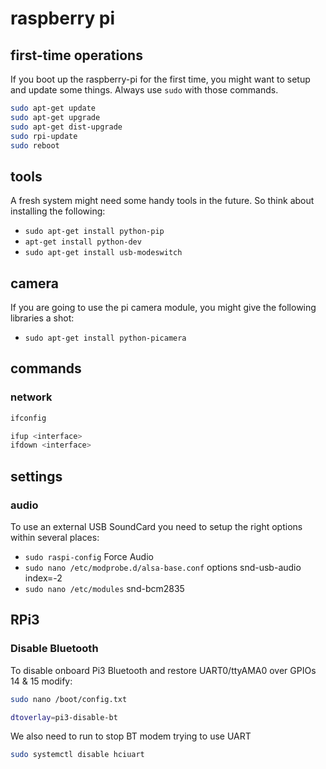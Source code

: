 # raspberry pi

## first-time operations

If you boot up the raspberry-pi for the first time, you might want to setup and update some things. Always use `sudo` with those commands.

```bash
sudo apt-get update
sudo apt-get upgrade
sudo apt-get dist-upgrade
sudo rpi-update
sudo reboot
```

## tools

A fresh system might need some handy tools in the future. So think about installing the following:

* `sudo apt-get install python-pip`
* `apt-get install python-dev`
* `sudo apt-get install usb-modeswitch` 

## camera

If you are going to use the pi camera module, you might give the following libraries a shot:

* `sudo apt-get install python-picamera`

## commands
### network
```bash
ifconfig
```

```bash
ifup <interface>
ifdown <interface>
```

## settings
### audio
To use an external USB SoundCard you need to setup the right options within several places:

* `sudo raspi-config` Force Audio
* `sudo nano /etc/modprobe.d/alsa-base.conf` options snd-usb-audio index=-2
* `sudo nano /etc/modules` snd-bcm2835

## RPi3
### Disable Bluetooth
To disable onboard Pi3 Bluetooth and restore UART0/ttyAMA0 over GPIOs 14 & 15 modify:

```bash
sudo nano /boot/config.txt

dtoverlay=pi3-disable-bt
```

We also need to run to stop BT modem trying to use UART

```bash
sudo systemctl disable hciuart
```